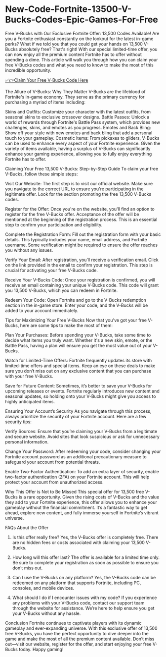 # New-Code-Fortnite-13500-V-Bucks-Codes-Epic-Games-For-Free
Free V-Bucks with Our Exclusive Fortnite Offer: 13,500 Codes Available! Are you a Fortnite enthusiast constantly on the lookout for the latest in-game perks? What if we told you that you could get your hands on 13,500 V-Bucks absolutely free? That's right! With our special limited-time offer, you can now enjoy all the premium content Fortnite has to offer without spending a dime. This article will walk you through how you can claim your free V-Bucks codes and what you need to know to make the most of this incredible opportunity.

[✅👉Claim Your Free V-Bucks Code Here](https://cutt.ly/OeYAksQd)

The Allure of V-Bucks: Why They Matter
V-Bucks are the lifeblood of Fortnite's in-game economy. They serve as the primary currency for purchasing a myriad of items including:

Skins and Outfits: Customize your character with the latest outfits, from seasonal skins to exclusive crossover designs.
Battle Passes: Unlock a world of rewards through Fortnite's Battle Pass system, which provides new challenges, skins, and emotes as you progress.
Emotes and Back Bling: Show off your style with new emotes and back bling that add a personal touch to your gameplay.
Cosmetic Items: From pickaxes to gliders, V-Bucks can be used to enhance every aspect of your Fortnite experience.
Given the variety of items available, having a surplus of V-Bucks can significantly enhance your gaming experience, allowing you to fully enjoy everything Fortnite has to offer.

Claiming Your Free 13,500 V-Bucks: Step-by-Step Guide
To claim your free V-Bucks, follow these simple steps:

Visit Our Website: The first step is to visit our official website. Make sure you navigate to the correct URL to ensure you're participating in the legitimate offer. Look for the section promoting the free 13,500 V-Bucks codes.

Register for the Offer: Once you're on the website, you'll find an option to register for the free V-Bucks offer. Acceptance of the offer will be mentioned at the beginning of the registration process. This is an essential step to confirm your participation and eligibility.

Complete the Registration Form: Fill out the registration form with your basic details. This typically includes your name, email address, and Fortnite username. Some verification might be required to ensure the offer reaches you without any issues.

Verify Your Email: After registration, you’ll receive a verification email. Click on the link provided in the email to confirm your registration. This step is crucial for activating your free V-Bucks code.

Receive Your V-Bucks Code: Once your registration is confirmed, you will receive an email containing your unique V-Bucks code. This code will grant you 13,500 V-Bucks, which you can redeem in Fortnite.

Redeem Your Code: Open Fortnite and go to the V-Bucks redemption section in the in-game store. Enter your code, and the V-Bucks will be added to your account immediately.

Tips for Maximizing Your Free V-Bucks
Now that you've got your free V-Bucks, here are some tips to make the most of them:

Plan Your Purchases: Before spending your V-Bucks, take some time to decide what items you truly want. Whether it's a new skin, emote, or the Battle Pass, having a plan will ensure you get the most value out of your V-Bucks.

Watch for Limited-Time Offers: Fortnite frequently updates its store with limited-time offers and special items. Keep an eye on these deals to make sure you don’t miss out on any exclusive content that you can purchase with your free V-Bucks.

Save for Future Content: Sometimes, it’s better to save your V-Bucks for upcoming releases or events. Fortnite regularly introduces new content and seasonal updates, so holding onto your V-Bucks might give you access to highly anticipated items.

Ensuring Your Account’s Security
As you navigate through this process, always prioritize the security of your Fortnite account. Here are a few security tips:

Verify Sources: Ensure that you’re claiming your V-Bucks from a legitimate and secure website. Avoid sites that look suspicious or ask for unnecessary personal information.

Change Your Password: After redeeming your code, consider changing your Fortnite account password as an additional precautionary measure to safeguard your account from potential threats.

Enable Two-Factor Authentication: To add an extra layer of security, enable two-factor authentication (2FA) on your Fortnite account. This will help protect your account from unauthorized access.

Why This Offer is Not to Be Missed
This special offer for 13,500 free V-Bucks is a rare opportunity. Given the rising costs of V-Bucks and the value they add to your Fortnite experience, this offer allows you to enhance your gameplay without the financial commitment. It’s a fantastic way to get ahead, explore new content, and fully immerse yourself in Fortnite’s vibrant universe.

FAQs About the Offer
1. Is this offer really free? Yes, the V-Bucks offer is completely free. There are no hidden fees or costs associated with claiming your 13,500 V-Bucks.

2. How long will this offer last? The offer is available for a limited time only. Be sure to complete your registration as soon as possible to ensure you don’t miss out.

3. Can I use the V-Bucks on any platform? Yes, the V-Bucks code can be redeemed on any platform that supports Fortnite, including PC, consoles, and mobile devices.

4. What should I do if I encounter issues with my code? If you experience any problems with your V-Bucks code, contact our support team through the website for assistance. We’re here to help ensure you get your V-Bucks without any hassle.

Conclusion
Fortnite continues to captivate players with its dynamic gameplay and ever-expanding universe. With this exclusive offer of 13,500 free V-Bucks, you have the perfect opportunity to dive deeper into the game and make the most of all the premium content available. Don’t miss out—visit our website, register for the offer, and start enjoying your free V-Bucks today. Happy gaming!

